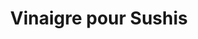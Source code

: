 ---
layout: recette-v2
categories: [recettes]
hidden: true
lang: fr
sitemap: true
title: Vinaigre pour Sushis
type: condiment
---